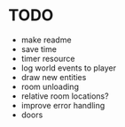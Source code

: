 
# TODO

- make readme
- save time
- timer resource
- log world events to player
- draw new entities
- room unloading
- relative room locations?
- improve error handling
- doors

